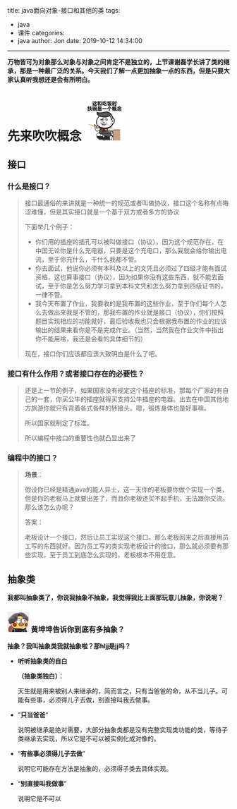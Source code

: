 title: java面向对象-接口和其他的类
tags:
  - java
  - 课件
categories:
  - java
author: Jon
date: 2019-10-12 14:34:00

---

**万物皆可为对象那么对象与对象之间肯定不是独立的，上节课谢磊学长讲了类的继承，那是一种最广泛的关系。今天我们了解一点更加抽象一点的东西，但是只要大家认真听我想还是会有所明白。**

# 先来吹吹概念 <img src="java面向对象-接口和其他的类/6af89bc8gw1f8tzvsvn8gj20a00a00tp.jpg" alt="这和吃饭时扶碗是一个概念" style="zoom:25%;" />

## 接口

### 什么是接口？

> 接口最通俗的来讲就是一种统一的规范或者叫做协议，接口这个名称有点晦涩难懂，但是其实接口就是一个基于双方或者多方的协议
>
> 下面举几个例子：
>
> * 你们用的插座的插孔可以被叫做接口（协议），因为这个规范存在，在中国无论你是什么充电器，只要是这个充电口，那么我就会给你输出电流，至于你充什么，干什么我都不管。
> * 你去面试，他说你必须有本科及以上的文凭且必须过了四级才能有面试资格，这也算事接口（协议），因为如果你没有这些东西，就不能去面试，至于你是怎么努力学习拿到本科文凭和怎么努力拿到四级证书的，一律不管。
> * 我今天布置了作业，我要收的是我布置的这些作业，至于你们每个人怎么去做出来我是不管的，那我布置的作业就是接口（协议），你们按照题目实现相应的功能就好，最后验收我也只会根据我布置的作业的应该输出的结果来看你是不是完成作业。（当然，当然我在作业文件中指出你不能用啥，我还是会看的具体细节的）
>
> 现在，接口你们应该都应该大致明白是什么了吧。

### 接口有什么作用？或者接口存在的必要性？

> 还是上一节的例子，如果国家没有规定这个插座的标准，那每个厂家的有自己的一套，你买公牛的插座就得买支持公牛插座的电器。出去在中国其他地方旅游你就只有背着各式各样的转接头。嗯，锻炼身体也是好事嘛。
>
> 所以国家就制定了标准。
>
> 所以编程中接口的重要性也就凸显出来了

### 编程中的接口？

> **场景**：
>
> 假设你已经是精通java的能人异士，这一天你的老板要你做个实现一个类，但是你的老板马上就要出差了，而且你老板还买不起手机，无法跟你交流。那么该怎么办呢？
>
> 答案：
>
> 老板设计一个接口，然后让员工实现这个接口。那么老板回来之后直接用员工写的东西就好。因为员工写的类实现老板设计的接口，那么就必须要有那些实现，至于员工到底怎么实现的，老板根本不用在意。

## 抽象类

**我都叫抽象类了，你说我抽象不抽象，我觉得我比上面那玩意儿抽象，你说呢？**



### <img src="java面向对象-接口和其他的类/164336559DA3C001F7D365CBC0A67998.jpg" alt="164336559DA3C001F7D365CBC0A67998" style="zoom:25%;" />  黄坤坤告诉你到底有多抽象？

**抽象？我叫抽象类我就抽象啦？那hljj是jj吗？**

- **听听抽象类的自白**

  **（抽象类独白）**：

  ​		天生就是用来被别人来继承的，简而言之，只有当爸爸的命，从不当儿子。可能有些事，必须得儿子去做，别直接叫我去做事。

- ”**只当爸爸**“

  说明被继承是绝对需要，大部分抽象类都是没有完整实现类功能的类，等待子类继承去实现，所以它是不可以被实例化成对像的。

- “**有些事必须得儿子去做**”

  说明它可能存在方法是抽象的，必须得子类去具体实现。

- “**别直接叫我做事**”  

  说明它是不可以

  

  

  



